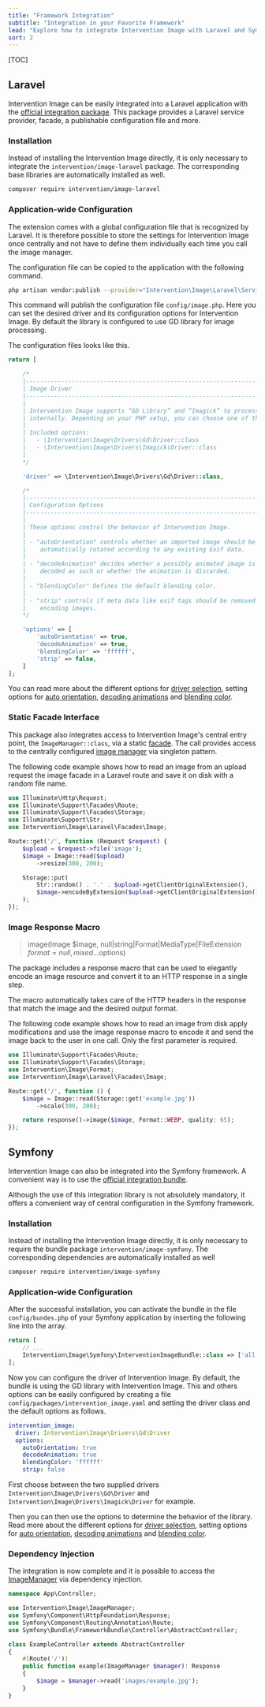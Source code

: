 ```yaml
---
title: "Framework Integration"
subtitle: "Integration in your Favorite Framework"
lead: "Explore how to integrate Intervention Image with Laravel and Symfony frameworks using the official integration packages. Learn to set up configuration files, select drivers and leverage features like auto-orientation, decoding animations, and blending color."
sort: 2
---
```


[TOC]

## Laravel

Intervention Image can be easily integrated into a Laravel application with the
[official integration package](https://github.com/Intervention/image-laravel). This package
provides a Laravel service provider, facade, a publishable configuration
file and more.

### Installation

Instead of installing the Intervention Image directly, it is only necessary to integrate
the `intervention/image-laravel` package. The corresponding base libraries are automatically
installed as well.

```bash
composer require intervention/image-laravel
```

### Application-wide Configuration

The extension comes with a global configuration file that is recognized by
Laravel. It is therefore possible to store the settings for Intervention Image
once centrally and not have to define them individually each time you call the
image manager.

The configuration file can be copied to the application with the following command.

```bash
php artisan vendor:publish --provider="Intervention\Image\Laravel\ServiceProvider"
```

This command will publish the configuration file `config/image.php`. Here you
can set the desired driver and its configuration options for Intervention
Image. By default the library is configured to use GD library for image
processing.

The configuration files looks like this.

```php
return [

    /*
    |--------------------------------------------------------------------------
    | Image Driver
    |--------------------------------------------------------------------------
    |
    | Intervention Image supports “GD Library” and “Imagick” to process images
    | internally. Depending on your PHP setup, you can choose one of them.
    |
    | Included options:
    |   - \Intervention\Image\Drivers\Gd\Driver::class
    |   - \Intervention\Image\Drivers\Imagick\Driver::class
    |
    */

    'driver' => \Intervention\Image\Drivers\Gd\Driver::class,

    /*
    |--------------------------------------------------------------------------
    | Configuration Options
    |--------------------------------------------------------------------------
    |
    | These options control the behavior of Intervention Image.
    |
    | - "autoOrientation" controls whether an imported image should be
    |    automatically rotated according to any existing Exif data.
    |
    | - "decodeAnimation" decides whether a possibly animated image is
    |    decoded as such or whether the animation is discarded.
    |
    | - "blendingColor" Defines the default blending color.
    |
    | - "strip" controls if meta data like exif tags should be removed when
    |    encoding images.
    */

    'options' => [
        'autoOrientation' => true,
        'decodeAnimation' => true,
        'blendingColor' => 'ffffff',
        'strip' => false,
    ]
];
```

You can read more about the different options for
[driver selection](/v3/basics/configuration-drivers#driver-selection), setting options for 
[auto orientation](/v3/modifying-images/effects#image-orientation-according-to-exif-data), 
[decoding animations](/v3/modifying-images/animations) and 
[blending color](/v3/basics/colors#transparency).

### Static Facade Interface

This package also integrates access to Intervention Image's central entry
point, the `ImageManager::class`, via a static [facade](https://laravel.com/docs/facades). The call provides access to the
centrally configured [image manager](/v3/basics/instantiation) via singleton pattern.

The following code example shows how to read an image from an upload request
the image facade in a Laravel route and save it on disk with a random file
name.

```php
use Illuminate\Http\Request;
use Illuminate\Support\Facades\Route;
use Illuminate\Support\Facades\Storage;
use Illuminate\Support\Str;
use Intervention\Image\Laravel\Facades\Image;

Route::get('/', function (Request $request) {
    $upload = $request->file('image');
    $image = Image::read($upload)
        ->resize(300, 200);

    Storage::put(
        Str::random() . '.' . $upload->getClientOriginalExtension(),
        $image->encodeByExtension($upload->getClientOriginalExtension(), quality: 70)
    );
});
```

### Image Response Macro

> image(Image $image, null|string|Format|MediaType|FileExtension $format = null, mixed ...$options)

The package includes a response macro that can be used to elegantly encode an
image resource and convert it to an HTTP response in a single step.

The macro automatically takes care of the HTTP headers in the response that
match the image and the desired output format.

The following code example shows how to read an image from disk apply
modifications and use the image response macro to encode it and send the image
back to the user in one call. Only the first parameter is required.

```php
use Illuminate\Support\Facades\Route;
use Illuminate\Support\Facades\Storage;
use Intervention\Image\Format;
use Intervention\Image\Laravel\Facades\Image;

Route::get('/', function () {
    $image = Image::read(Storage::get('example.jpg'))
        ->scale(300, 200);

    return response()->image($image, Format::WEBP, quality: 65);
});
```

## Symfony

Intervention Image can also be integrated into the Symfony framework. A convenient way is to
use the [official integration bundle](https://github.com/Intervention/image-symfony).

Although the use of this integration library is not absolutely mandatory, it
offers a convenient way of central configuration in the Symfony framework.

### Installation

Instead of installing the Intervention Image directly, it is only necessary to require the
bundle package `intervention/image-symfony`. The corresponding dependencies 
are automatically installed as well

```bash
composer require intervention/image-symfony
```

### Application-wide Configuration

After the successful installation, you can activate the bundle in the file
`config/bundes.php` of your Symfony application by inserting the following 
line into the array.

```php
return [
    // ...
    Intervention\Image\Symfony\InterventionImageBundle::class => ['all' => true],
];
```

Now you can configure the driver of Intervention Image. By default, the bundle
is using the GD library with Intervention Image. This and others options can be
easily configured by creating a file `config/packages/intervention_image.yaml`
and setting the driver class and the default options as follows. 

```yaml
intervention_image:
  driver: Intervention\Image\Drivers\Gd\Driver
  options:
    autoOrientation: true
    decodeAnimation: true
    blendingColor: 'ffffff'
    strip: false
```

First choose between the two supplied drivers `Intervention\Image\Drivers\Gd\Driver` and
`Intervention\Image\Drivers\Imagick\Driver` for example.

Then you can then use the options to determine the behavior of the library. Read more about the different options for
[driver selection](/v3/basics/configuration-drivers#driver-selection), setting options for 
[auto orientation](/v3/modifying-images/effects#image-orientation-according-to-exif-data), 
[decoding animations](/v3/modifying-images/animations) and 
[blending color](/v3/basics/colors#transparency).

### Dependency Injection

The integration is now complete and it is possible to access the
[ImageManager](/v3/basics/instantiation) via dependency injection.

```php
namespace App\Controller;

use Intervention\Image\ImageManager;
use Symfony\Component\HttpFoundation\Response;
use Symfony\Component\Routing\Annotation\Route;
use Symfony\Bundle\FrameworkBundle\Controller\AbstractController;

class ExampleController extends AbstractController
{
    #[Route('/')]
    public function example(ImageManager $manager): Response
    {
        $image = $manager->read('images/example.jpg');
    }
}
```
